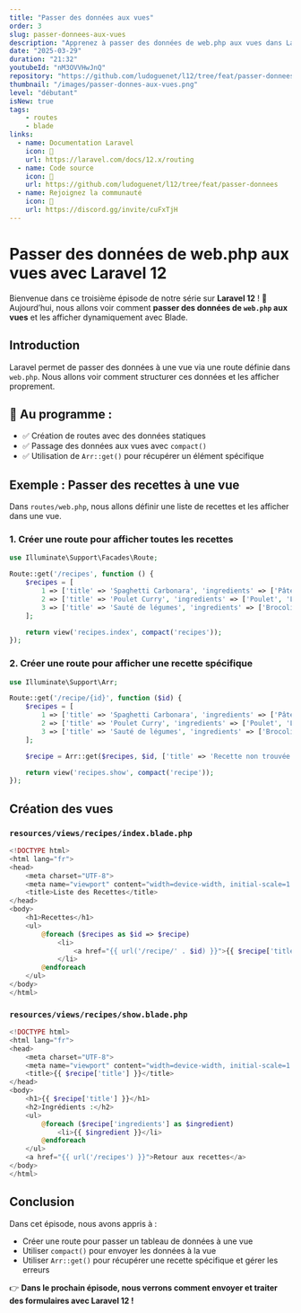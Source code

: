 ```yaml
---
title: "Passer des données aux vues"
order: 3
slug: passer-donnees-aux-vues
description: "Apprenez à passer des données de web.php aux vues dans Laravel 12 en utilisant compact() et Arr::get() pour structurer votre application."
date: "2025-03-29"
duration: "21:32"
youtubeId: "nM3OVVHwJnQ"
repository: "https://github.com/ludoguenet/l12/tree/feat/passer-donnees"
thumbnail: "/images/passer-donnes-aux-vues.png"
level: "débutant"
isNew: true
tags:
    - routes
    - blade
links:
  - name: Documentation Laravel
    icon: 📝
    url: https://laravel.com/docs/12.x/routing
  - name: Code source
    icon: 📎
    url: https://github.com/ludoguenet/l12/tree/feat/passer-donnees
  - name: Rejoignez la communauté
    icon: 🤝
    url: https://discord.gg/invite/cuFxTjH
---
```


# Passer des données de web.php aux vues avec Laravel 12

Bienvenue dans ce troisième épisode de notre série sur **Laravel 12** ! 🚀 Aujourd’hui, nous allons voir comment **passer des données de `web.php` aux vues** et les afficher dynamiquement avec Blade.

## Introduction

Laravel permet de passer des données à une vue via une route définie dans `web.php`. Nous allons voir comment structurer ces données et les afficher proprement.

## 📌 Au programme :

- ✅ Création de routes avec des données statiques
- ✅ Passage des données aux vues avec `compact()`
- ✅ Utilisation de `Arr::get()` pour récupérer un élément spécifique

## Exemple : Passer des recettes à une vue

Dans `routes/web.php`, nous allons définir une liste de recettes et les afficher dans une vue.

### 1. Créer une route pour afficher toutes les recettes

```php
use Illuminate\Support\Facades\Route;

Route::get('/recipes', function () {
    $recipes = [
        1 => ['title' => 'Spaghetti Carbonara', 'ingredients' => ['Pâtes', 'Oeufs', 'Fromage', 'Lardons']],
        2 => ['title' => 'Poulet Curry', 'ingredients' => ['Poulet', 'Lait de coco', 'Curry']],
        3 => ['title' => 'Sauté de légumes', 'ingredients' => ['Brocoli', 'Carottes', 'Sauce soja', 'Ail']]
    ];

    return view('recipes.index', compact('recipes'));
});
```

### 2. Créer une route pour afficher une recette spécifique

```php
use Illuminate\Support\Arr;

Route::get('/recipe/{id}', function ($id) {
    $recipes = [
        1 => ['title' => 'Spaghetti Carbonara', 'ingredients' => ['Pâtes', 'Oeufs', 'Fromage', 'Lardons']],
        2 => ['title' => 'Poulet Curry', 'ingredients' => ['Poulet', 'Lait de coco', 'Curry']],
        3 => ['title' => 'Sauté de légumes', 'ingredients' => ['Brocoli', 'Carottes', 'Sauce soja', 'Ail']]
    ];

    $recipe = Arr::get($recipes, $id, ['title' => 'Recette non trouvée', 'ingredients' => []]);

    return view('recipes.show', compact('recipe'));
});
```

## Création des vues

### `resources/views/recipes/index.blade.php`

```php
<!DOCTYPE html>
<html lang="fr">
<head>
    <meta charset="UTF-8">
    <meta name="viewport" content="width=device-width, initial-scale=1.0">
    <title>Liste des Recettes</title>
</head>
<body>
    <h1>Recettes</h1>
    <ul>
        @foreach ($recipes as $id => $recipe)
            <li>
                <a href="{{ url('/recipe/' . $id) }}">{{ $recipe['title'] }}</a>
            </li>
        @endforeach
    </ul>
</body>
</html>
```

### `resources/views/recipes/show.blade.php`

```php
<!DOCTYPE html>
<html lang="fr">
<head>
    <meta charset="UTF-8">
    <meta name="viewport" content="width=device-width, initial-scale=1.0">
    <title>{{ $recipe['title'] }}</title>
</head>
<body>
    <h1>{{ $recipe['title'] }}</h1>
    <h2>Ingrédients :</h2>
    <ul>
        @foreach ($recipe['ingredients'] as $ingredient)
            <li>{{ $ingredient }}</li>
        @endforeach
    </ul>
    <a href="{{ url('/recipes') }}">Retour aux recettes</a>
</body>
</html>
```

## Conclusion

Dans cet épisode, nous avons appris à :
- Créer une route pour passer un tableau de données à une vue
- Utiliser `compact()` pour envoyer les données à la vue
- Utiliser `Arr::get()` pour récupérer une recette spécifique et gérer les erreurs

👉 **Dans le prochain épisode, nous verrons comment envoyer et traiter des formulaires avec Laravel 12 !**
